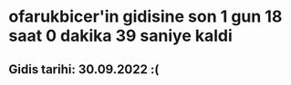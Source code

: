 # ofarukbicer'in gidisine son 1 gun 18 saat 0 dakika 39 saniye kaldi

## Gidis tarihi: 30.09.2022 :(